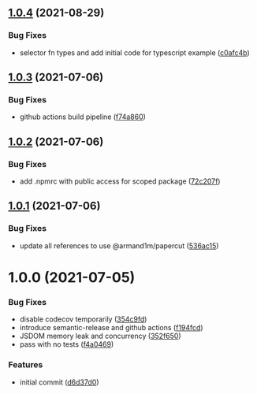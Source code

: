 ## [1.0.4](https://github.com/armand1m/papercut/compare/v1.0.3...v1.0.4) (2021-08-29)


### Bug Fixes

* selector fn types and add initial code for typescript example ([c0afc4b](https://github.com/armand1m/papercut/commit/c0afc4b56553e8a72abaaf4076f6d32ebadb76c8))

## [1.0.3](https://github.com/armand1m/papercut/compare/v1.0.2...v1.0.3) (2021-07-06)


### Bug Fixes

* github actions build pipeline ([f74a860](https://github.com/armand1m/papercut/commit/f74a86093d34d6837e0450752e39a6e47902eb48))

## [1.0.2](https://github.com/armand1m/papercut/compare/v1.0.1...v1.0.2) (2021-07-06)


### Bug Fixes

* add .npmrc with public access for scoped package ([72c207f](https://github.com/armand1m/papercut/commit/72c207f972e5bd3872a394f12283689e944588cd))

## [1.0.1](https://github.com/armand1m/papercut/compare/v1.0.0...v1.0.1) (2021-07-06)


### Bug Fixes

* update all references to use @armand1m/papercut ([536ac15](https://github.com/armand1m/papercut/commit/536ac15105d120fec083fb72c2fc4a99a7596893))

# 1.0.0 (2021-07-05)


### Bug Fixes

* disable codecov temporarily ([354c9fd](https://github.com/armand1m/papercut/commit/354c9fdc843211aa1e9c6db399dd3d5e1e910404))
* introduce semantic-release and github actions ([f194fcd](https://github.com/armand1m/papercut/commit/f194fcd9259f68cc05c561418578291310a40eef))
* JSDOM memory leak and concurrency ([352f650](https://github.com/armand1m/papercut/commit/352f650b1d78515f2437eb475d3cef4ae8ec9127))
* pass with no tests ([f4a0469](https://github.com/armand1m/papercut/commit/f4a04699680c9af2c560147154d99594f98760b2))


### Features

* initial commit ([d6d37d0](https://github.com/armand1m/papercut/commit/d6d37d039907d641c69d03bc76848ba6cd857039))
